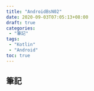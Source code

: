```yaml
---
title: "AndroidBsN02"
date: 2020-09-03T07:05:13+08:00
draft: true
categories:
 - "筆記"
tags:
 - "Kotlin"
 - "Android"
toc: true
---
```


## 筆記

<!--more-->
